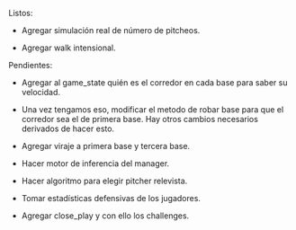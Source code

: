 Listos: 
- Agregar simulación real de número de pitcheos.

- Agregar walk intensional.

Pendientes:

- Agregar al game_state quién es el corredor en cada base para saber su velocidad.

- Una vez tengamos eso, modificar el metodo de robar base para que el corredor sea el de 
primera base. Hay otros cambios necesarios derivados de hacer esto.

- Agregar viraje a primera base y tercera base.

- Hacer motor de inferencia del manager.

- Hacer algoritmo para elegir pitcher relevista.

- Tomar estadísticas defensivas de los jugadores.

- Agregar close_play y con ello los challenges.
